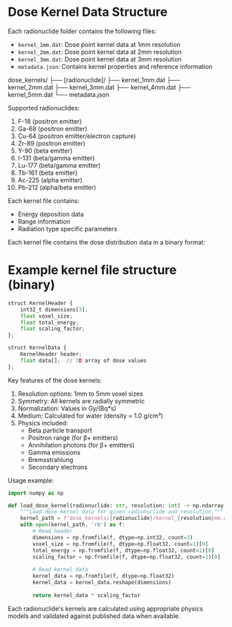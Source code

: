 # Dose Kernel Data Structure

Each radionuclide folder contains the following files:
- `kernel_1mm.dat`: Dose point kernel data at 1mm resolution
- `kernel_2mm.dat`: Dose point kernel data at 2mm resolution
- `kernel_3mm.dat`: Dose point kernel data at 3mm resolution
- `metadata.json`: Contains kernel properties and reference information

dose_kernels/
├── [radionuclide]/
    ├── kernel_1mm.dat
    ├── kernel_2mm.dat
    ├── kernel_3mm.dat
    ├── kernel_4mm.dat
    ├── kernel_5mm.dat
    └── metadata.json

Supported radionuclides:
1. F-18 (positron emitter)
2. Ga-68 (positron emitter)
3. Cu-64 (positron emitter/electron capture)
4. Zr-89 (positron emitter)
5. Y-90 (beta emitter)
6. I-131 (beta/gamma emitter)
7. Lu-177 (beta/gamma emitter)
8. Tb-161 (beta emitter)
9. Ac-225 (alpha emitter)
10. Pb-212 (alpha/beta emitter)

Each kernel file contains:
- Energy deposition data
- Range information
- Radiation type specific parameters

Each kernel file contains the dose distribution data in a binary format:

# Example kernel file structure (binary)
```python
struct KernelHeader {
    int32_t dimensions[3];
    float voxel_size;
    float total_energy;
    float scaling_factor;
};

struct KernelData {
    KernelHeader header;
    float data[];  // 3D array of dose values
};
```
Key features of the dose kernels:

1. Resolution options: 1mm to 5mm voxel sizes
2. Symmetry: All kernels are radially symmetric
3. Normalization: Values in Gy/(Bq*s)
4. Medium: Calculated for water (density = 1.0 g/cm³)
5. Physics included:
   - Beta particle transport
   - Positron range (for β+ emitters)
   - Annihilation photons (for β+ emitters)
   - Gamma emissions
   - Bremsstrahlung
   - Secondary electrons
  
Usage example:
```python
import numpy as np

def load_dose_kernel(radionuclide: str, resolution: int) -> np.ndarray:
    """Load dose kernel data for given radionuclide and resolution."""
    kernel_path = f"dose_kernels/{radionuclide}/kernel_{resolution}mm.dat"
    with open(kernel_path, 'rb') as f:
        # Read header
        dimensions = np.fromfile(f, dtype=np.int32, count=3)
        voxel_size = np.fromfile(f, dtype=np.float32, count=1)[0]
        total_energy = np.fromfile(f, dtype=np.float32, count=1)[0]
        scaling_factor = np.fromfile(f, dtype=np.float32, count=1)[0]
        
        # Read kernel data
        kernel_data = np.fromfile(f, dtype=np.float32)
        kernel_data = kernel_data.reshape(dimensions)
        
        return kernel_data * scaling_factor
```
Each radionuclide's kernels are calculated using appropriate physics models and validated against published data when available.